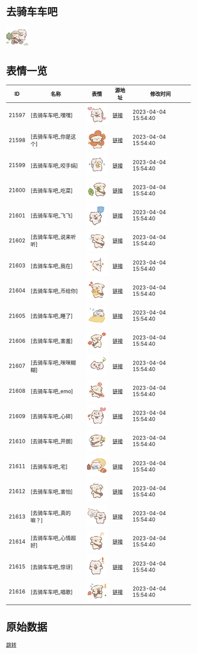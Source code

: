 # 去骑车车吧

<img src="./cover.png" height="60" alt="cover" />

# 表情一览

|ID|名称|表情|源地址|修改时间|
|----|----|----|----|----|
|21597|[去骑车车吧_嘿嘿]|<img src="./pic/021597_%5B去骑车车吧_嘿嘿%5D.png" height="60" alt="嘿嘿"/>|[链接](https://i0.hdslb.com/bfs/garb/5e49593f4cc52aeefbcf24849e9f3ca0124ee066.png)|2023-04-04 15:54:40|
|21598|[去骑车车吧_你是这个]|<img src="./pic/021598_%5B去骑车车吧_你是这个%5D.png" height="60" alt="你是这个"/>|[链接](https://i0.hdslb.com/bfs/garb/219fda7e514349bf95a80d89f86db1fac586e2e5.png)|2023-04-04 15:54:40|
|21599|[去骑车车吧_咬手绢]|<img src="./pic/021599_%5B去骑车车吧_咬手绢%5D.png" height="60" alt="咬手绢"/>|[链接](https://i0.hdslb.com/bfs/garb/c7ba34ad4f6547e8a00ee1c5a46194a693bec292.png)|2023-04-04 15:54:40|
|21600|[去骑车车吧_吃菜]|<img src="./pic/021600_%5B去骑车车吧_吃菜%5D.png" height="60" alt="吃菜"/>|[链接](https://i0.hdslb.com/bfs/garb/19a58835b310d91872ae19d5a05f600c0fc1783f.png)|2023-04-04 15:54:40|
|21601|[去骑车车吧_飞飞]|<img src="./pic/021601_%5B去骑车车吧_飞飞%5D.png" height="60" alt="飞飞"/>|[链接](https://i0.hdslb.com/bfs/garb/e79cfad451ba5cf2fb4aa8ab6fdb19887fd28b72.png)|2023-04-04 15:54:40|
|21602|[去骑车车吧_说来听听]|<img src="./pic/021602_%5B去骑车车吧_说来听听%5D.png" height="60" alt="说来听听"/>|[链接](https://i0.hdslb.com/bfs/garb/b2bccb7a7fa7580b262f43005214fe9238ff4408.png)|2023-04-04 15:54:40|
|21603|[去骑车车吧_我在]|<img src="./pic/021603_%5B去骑车车吧_我在%5D.png" height="60" alt="我在"/>|[链接](https://i0.hdslb.com/bfs/garb/82a1961be4b6c87a13702934902badd49e5bc4d9.png)|2023-04-04 15:54:40|
|21604|[去骑车车吧_币给你]|<img src="./pic/021604_%5B去骑车车吧_币给你%5D.png" height="60" alt="币给你"/>|[链接](https://i0.hdslb.com/bfs/garb/060df0e09a0bb60e4dc67df273f03b1aa0be8697.png)|2023-04-04 15:54:40|
|21605|[去骑车车吧_睡了]|<img src="./pic/021605_%5B去骑车车吧_睡了%5D.png" height="60" alt="睡了"/>|[链接](https://i0.hdslb.com/bfs/garb/dfd6989ee4b0234e31b9f7534a0951b8135717ba.png)|2023-04-04 15:54:40|
|21606|[去骑车车吧_害羞]|<img src="./pic/021606_%5B去骑车车吧_害羞%5D.png" height="60" alt="害羞"/>|[链接](https://i0.hdslb.com/bfs/garb/a3df80ecda7e1370d7c585d7d2311677c94cdf68.png)|2023-04-04 15:54:40|
|21607|[去骑车车吧_咪咪糊糊]|<img src="./pic/021607_%5B去骑车车吧_咪咪糊糊%5D.png" height="60" alt="咪咪糊糊"/>|[链接](https://i0.hdslb.com/bfs/garb/e2e16eb9dd6f6b2b4a16a04f4cc959e25d9ce2e9.png)|2023-04-04 15:54:40|
|21608|[去骑车车吧_emo]|<img src="./pic/021608_%5B去骑车车吧_emo%5D.png" height="60" alt="emo"/>|[链接](https://i0.hdslb.com/bfs/garb/ad1bc8734926161728561bf43a3dea45d979f3c6.png)|2023-04-04 15:54:40|
|21609|[去骑车车吧_心碎]|<img src="./pic/021609_%5B去骑车车吧_心碎%5D.png" height="60" alt="心碎"/>|[链接](https://i0.hdslb.com/bfs/garb/e95c0096eab8433b5ccb63f53f1a2fef0070381a.png)|2023-04-04 15:54:40|
|21610|[去骑车车吧_开朗]|<img src="./pic/021610_%5B去骑车车吧_开朗%5D.png" height="60" alt="开朗"/>|[链接](https://i0.hdslb.com/bfs/garb/a2c09c48b431305773a1ba2197cda3fd65c369e9.png)|2023-04-04 15:54:40|
|21611|[去骑车车吧_宅]|<img src="./pic/021611_%5B去骑车车吧_宅%5D.png" height="60" alt="宅"/>|[链接](https://i0.hdslb.com/bfs/garb/64b7000dcec18b30bd4dbe9de748224a91ed9971.png)|2023-04-04 15:54:40|
|21612|[去骑车车吧_害怕]|<img src="./pic/021612_%5B去骑车车吧_害怕%5D.png" height="60" alt="害怕"/>|[链接](https://i0.hdslb.com/bfs/garb/9547f875482e9345261b57d6defd02427830e852.png)|2023-04-04 15:54:40|
|21613|[去骑车车吧_真的嘛？]|<img src="./pic/021613_%5B去骑车车吧_真的嘛？%5D.png" height="60" alt="真的嘛？"/>|[链接](https://i0.hdslb.com/bfs/garb/d13dbdb7c7746b6ccd9ee14310f4912f390ca89f.png)|2023-04-04 15:54:40|
|21614|[去骑车车吧_心情超好]|<img src="./pic/021614_%5B去骑车车吧_心情超好%5D.png" height="60" alt="心情超好"/>|[链接](https://i0.hdslb.com/bfs/garb/06f7c3fd0db630fcad0dba2149c75d1b4739c2be.png)|2023-04-04 15:54:40|
|21615|[去骑车车吧_惊讶]|<img src="./pic/021615_%5B去骑车车吧_惊讶%5D.png" height="60" alt="惊讶"/>|[链接](https://i0.hdslb.com/bfs/garb/0fb0409a6467dc1a5b01671a65dc72bfbdb0cb84.png)|2023-04-04 15:54:40|
|21616|[去骑车车吧_唱歌]|<img src="./pic/021616_%5B去骑车车吧_唱歌%5D.png" height="60" alt="唱歌"/>|[链接](https://i0.hdslb.com/bfs/garb/cd0ab4ff449dd58c7fe84854bb1d61aec5108666.png)|2023-04-04 15:54:40|

# 原始数据

[跳转](./raw.json)


